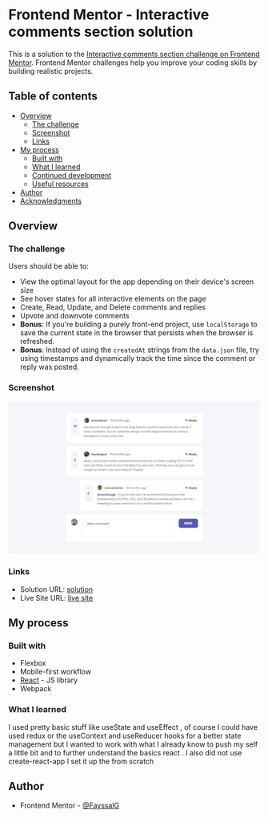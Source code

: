 # Frontend Mentor - Interactive comments section solution

This is a solution to the [Interactive comments section challenge on Frontend Mentor](https://www.frontendmentor.io/challenges/interactive-comments-section-iG1RugEG9). Frontend Mentor challenges help you improve your coding skills by building realistic projects. 

## Table of contents

- [Overview](#overview)
  - [The challenge](#the-challenge)
  - [Screenshot](#screenshot)
  - [Links](#links)
- [My process](#my-process)
  - [Built with](#built-with)
  - [What I learned](#what-i-learned)
  - [Continued development](#continued-development)
  - [Useful resources](#useful-resources)
- [Author](#author)
- [Acknowledgments](#acknowledgments)



## Overview

### The challenge

Users should be able to:

- View the optimal layout for the app depending on their device's screen size
- See hover states for all interactive elements on the page
- Create, Read, Update, and Delete comments and replies
- Upvote and downvote comments
- **Bonus**: If you're building a purely front-end project, use `localStorage` to save the current state in the browser that persists when the browser is refreshed.
- **Bonus**: Instead of using the `createdAt` strings from the `data.json` file, try using timestamps and dynamically track the time since the comment or reply was posted.

### Screenshot

![](./screenshot.jpeg)

### Links

- Solution URL: [solution](https://github.com/FayssalG/interactive-comments-section)
- Live Site URL: [live site](https://interactive-comments-section-nine.vercel.app/)

## My process

### Built with

- Flexbox
- Mobile-first workflow
- [React](https://reactjs.org/) - JS library
- Webpack 


### What I learned

I used pretty basic stuff like useState and useEffect , of course I could have used redux or the useContext and useReducer hooks for a better state management but I wanted to work with what I already know to push my self a little bit and to further understand the basics react . I also did not use create-react-app I set it up the from scratch 


## Author

- Frontend Mentor - [@FayssalG](https://www.frontendmentor.io/profile/FayssalG)
